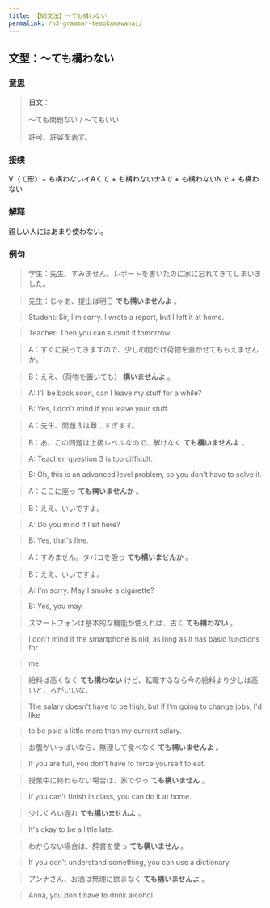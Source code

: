 ```yaml
---
title: 【N3文法】〜ても構わない
permalink: /n3-grammar-temokamawanai/
---
```


## 文型：〜ても構わない

### 意思

> **日文：**
> 
> 〜ても問題ない / 〜てもいい
> 
> 許可、許容を表す。


### 接续

V（て形）+ も構わないイAくて + も構わないナAで + も構わないNで + も構わない

### 解释

親しい人にはあまり使わない。

### 例句

> 学生：先生、すみません。レポートを書いたのに家に忘れてきてしまいました。

> 先生：じゃあ、提出は明日 **でも構いませんよ** 。

> Student: Sir, I'm sorry. I wrote a report, but I left it at home.

> Teacher: Then you can submit it tomorrow.

> A：すぐに戻ってきますので、少しの間だけ荷物を置かせてもらえませんか。

> B：ええ、（荷物を置いても） **構いませんよ** 。

> A: I'll be back soon, can I leave my stuff for a while?

> B: Yes, I don't mind if you leave your stuff.

> A：先生、問題３は難しすぎます。

> B：あ、この問題は上級レベルなので、解けなく **ても構いませんよ** 。

> A: Teacher, question 3 is too difficult.

> B: Oh, this is an advanced level problem, so you don't have to solve it.

> A：ここに座っ **ても構いませんか** 。

> B：ええ、いいですよ。

> A: Do you mind if I sit here?

> B: Yes, that's fine.

> A：すみません。タバコを吸っ **ても構いませんか** 。

> B：ええ、いいですよ。

> A: I'm sorry. May I smoke a cigarette?

> B: Yes, you may.

> スマートフォンは基本的な機能が使えれば、古く **ても構わない** 。

> I don't mind if the smartphone is old, as long as it has basic functions for

> me.

> 給料は高くなく **ても構わない** けど、転職するなら今の給料より少しは高いところがいいな。

> The salary doesn't have to be high, but if I'm going to change jobs, I'd like

> to be paid a little more than my current salary.

> お腹がいっぱいなら、無理して食べなく **ても構いませんよ** 。

> If you are full, you don't have to force yourself to eat.

> 授業中に終わらない場合は、家でやっ **ても構いません** 。

> If you can't finish in class, you can do it at home.

> 少しくらい遅れ **ても構いませんよ** 。

> It's okay to be a little late.

> わからない場合は、辞書を使っ **ても構いません** 。

> If you don't understand something, you can use a dictionary.

> アンナさん、お酒は無理に飲まなく **ても構いませんよ** 。

> Anna, you don't have to drink alcohol.

